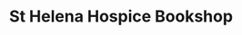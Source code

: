 ---
title: "St Helena Hospice Bookshop"
url: /frinton-on-sea/st-helena-hospice-bookshop/
shop: Gebrauchtwaren
---